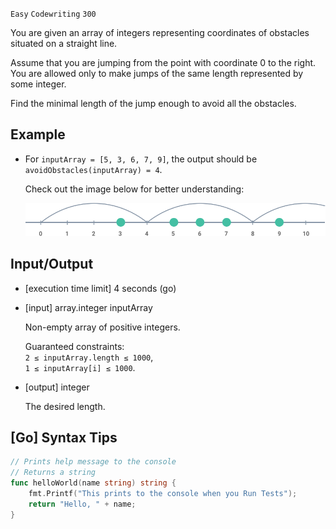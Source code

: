 `Easy`	`Codewriting` 	`300`

You are given an array of integers representing coordinates of obstacles situated on a straight line.

Assume that you are jumping from the point with coordinate 0 to the right. You are allowed only to make jumps of the same length represented by some integer.

Find the minimal length of the jump enough to avoid all the obstacles.

## Example

- For `inputArray = [5, 3, 6, 7, 9]`, the output should be
`avoidObstacles(inputArray) = 4`.

    Check out the image below for better understanding:

    ![alt](image.png)

## Input/Output

- [execution time limit] 4 seconds (go)

- [input] array.integer inputArray

    Non-empty array of positive integers.

    Guaranteed constraints: \
    `2 ≤ inputArray.length ≤ 1000`, \
    `1 ≤ inputArray[i] ≤ 1000`.

- [output] integer

    The desired length.

## [Go] Syntax Tips

``` go
// Prints help message to the console
// Returns a string
func helloWorld(name string) string {
    fmt.Printf("This prints to the console when you Run Tests");
    return "Hello, " + name;
}
```
